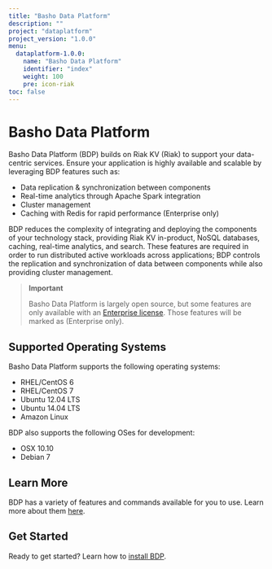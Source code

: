 ```yaml
---
title: "Basho Data Platform"
description: ""
project: "dataplatform"
project_version: "1.0.0"
menu:
  dataplatform-1.0.0:
    name: "Basho Data Platform"
    identifier: "index"
    weight: 100
    pre: icon-riak
toc: false
---
```


[bdp install]: /dataplatform/1.0.0/installing/
[bdp reference]: /dataplatform/1.0.0/learn-about-dataplatform/service-manager-features/
[ee]: http://info.basho.com/Wiki_Riak_Enterprise_Request.html

# Basho Data Platform

Basho Data Platform (BDP) builds on Riak KV (Riak) to support your data-centric services. Ensure your application is highly available and scalable by leveraging BDP features such as:

* Data replication & synchronization between components
* Real-time analytics through Apache Spark integration
* Cluster management
* Caching with Redis for rapid performance (Enterprise only)

BDP reduces the complexity of integrating and deploying the components of your technology stack, providing Riak KV in-product, NoSQL databases, caching, real-time analytics, and search. These features are required in order to run distributed active workloads across applications; BDP controls the replication and synchronization of data between components while also providing cluster management.

> **Important**
>
> Basho Data Platform is largely open source, but some features are only available with an [Enterprise license][ee]. Those features will be marked as (Enterprise only).

## Supported Operating Systems

Basho Data Platform supports the following operating systems:

* RHEL/CentOS 6
* RHEL/CentOS 7
* Ubuntu 12.04 LTS
* Ubuntu 14.04 LTS
* Amazon Linux

BDP also supports the following OSes for development:

* OSX 10.10
* Debian 7

## Learn More

BDP has a variety of features and commands available for you to use. Learn more about them [here][bdp reference].

## Get Started

Ready to get started? Learn how to [install BDP][bdp install].
